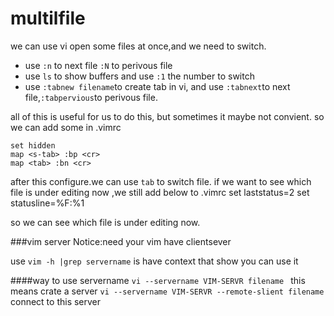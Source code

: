 multilfile
====

we can use vi open some files at once,and we need to switch.
* use `:n` to next file `:N` to perivous file
* use `ls` to show buffers and use `:1` the number to switch
* use `:tabnew filename`to create tab in vi, and use `:tabnext`to next file,`:tabpervious`to perivous file.

all of this is useful for us to do this, but sometimes it maybe not convient. so we can add some in .vimrc

	set hidden
	map <s-tab> :bp <cr>
	map <tab> :bn <cr>

after this configure.we can use `tab` to switch file. 
if we want to see which file is under editing now ,we still add below to .vimrc
	set laststatus=2
	set statusline=%F:\%1

so we can see which file is under editing now.

###vim server
Notice:need your vim have clientsever

use `vim -h |grep servername` is have context that show you can use it

####way to use servername
`vi --servername VIM-SERVR filename ` this means crate a server
`vi --servername VIM-SERVR --remote-slient filename` connect to this server

 
